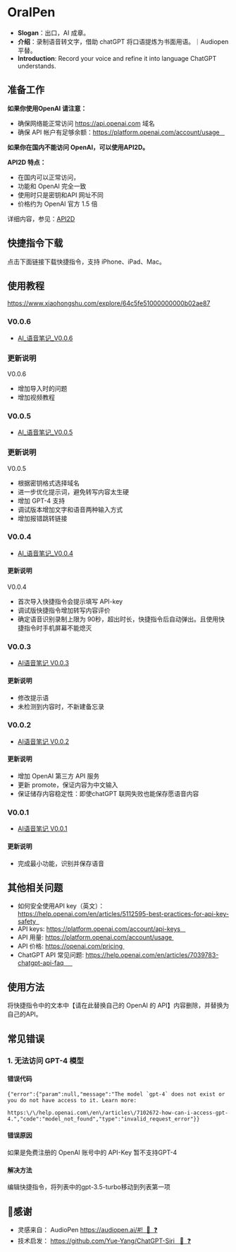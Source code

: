 # OralPen  
- **Slogan**：出口，AI 成章。 
- **介绍**：录制语音转文字，借助 chatGPT 将口语提炼为书面用语。｜Audiopen 平替。
- **Introduction**: Record your voice and refine it into language ChatGPT understands.

## 准备工作

**如果你使用OpenAI 请注意：**
- 确保网络能正常访问 https://api.openai.com 域名
- 确保 API 帐户有足够余额：https://platform.openai.com/account/usage   

**如果你在国内不能访问 OpenAI，可以使用API2D。**

**API2D 特点：**
- 在国内可以正常访问，
- 功能和 OpenAI 完全一致
- 使用时只是密钥和API 网址不同
- 价格约为 OpenAI 官方 1.5 倍

详细内容，参见：[API2D](https://api2d.com/wiki/doc)

## 快捷指令下载
点击下面链接下载快捷指令，支持 iPhone、iPad、Mac。
## 使用教程
https://www.xiaohongshu.com/explore/64c5fe51000000000b02ae87


### V0.0.6
- [AI_语音笔记_V0.0.6](https://www.icloud.com/shortcuts/cee6b8f73ddb4e21a720b2aa5807aef2)
### **更新说明**
V0.0.6
- 增加导入时的问题
- 增加视频教程


### V0.0.5
- [AI_语音笔记_V0.0.5](https://www.icloud.com/shortcuts/b41dd92712584f1db063590e75194084)
### **更新说明**
V0.0.5 
- 根据密钥格式选择域名
- 进一步优化提示词，避免转写内容太生硬
- 增加 GPT-4 支持
- 调试版本增加文字和语音两种输入方式
- 增加报错跳转链接

### V0.0.4
- [AI_语音笔记_V0.0.4](https://www.icloud.com/shortcuts/74bb4200b98e41fba0b4d7ec09fe755b) 

#### **更新说明**
V0.0.4 
- 首次导入快捷指令会提示填写 API-key
- 调试版快捷指令增加转写内容评价
- 确定语音识别录制上限为 90秒，超出时长，快捷指令后自动弹出。且使用快捷指令时手机屏幕不能熄灭

### V0.0.3
- [AI语音笔记 V0.0.3](https://www.icloud.com/shortcuts/296d2cea617e4a77bc000d643c434df1)
#### **更新说明** 
- 修改提示语
- 未检测到内容时，不新建备忘录

### V0.0.2
- [AI语音笔记 V0.0.2](https://www.icloud.com/shortcuts/c7d148aeb7674840b1cd4c5bde2feb66)
#### **更新说明**
- 增加 OpenAI 第三方 API 服务
- 更新 promote，保证内容为中文输入
- 保证储存内容稳定性：即使chatGPT 联网失败也能保存愿语音内容

### V0.0.1 
- [AI语音笔记 V0.0.1](https://www.icloud.com/shortcuts/65de7f6e24064ca6afaade66cb1f360d)
#### **更新说明** 
- 完成最小功能，识别并保存语音

## 其他相关问题

- 如何安全使用API key（英文）：https://help.openai.com/en/articles/5112595-best-practices-for-api-key-safety  
- API keys: https://platform.openai.com/account/api-keys   
- API 用量: https://platform.openai.com/account/usage 
- API 价格: https://openai.com/pricing 
- ChatGPT API 常见问题: https://help.openai.com/en/articles/7039783-chatgpt-api-faq     

## 使用方法
将快捷指令中的文本中【请在此替换自己的 OpenAI 的 API】内容删除，并替换为自己的API。

## 常见错误
### 1. 无法访问 GPT-4 模型
#### 错误代码
```
{"error":{"param":null,"message":"The model `gpt-4` does not exist or you do not have access to it. Learn more: 

https:\/\/help.openai.com\/en\/articles\/7102672-how-can-i-access-gpt-4.","code":"model_not_found","type":"invalid_request_error"}} 
```
#### 错误原因
如果是免费注册的 OpenAI 账号中的 API-Key 暂不支持GPT-4
#### 解决方法
编辑快捷指令，将列表中的gpt-3.5-turbo移动到列表第一项

## 🙏感谢
- 灵感来自： AudioPen https://audiopen.ai/#!  🔄  ❓
- 技术启发： https://github.com/Yue-Yang/ChatGPT-Siri   🔄  ❓
